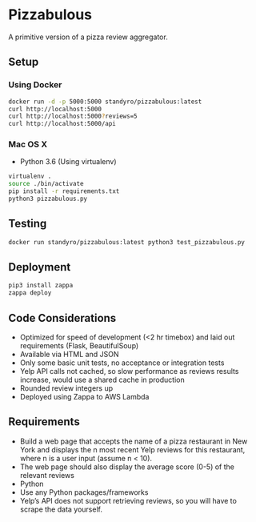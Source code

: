 # Pizzabulous

A primitive version of a pizza review aggregator.

## Setup

### Using Docker

```bash
docker run -d -p 5000:5000 standyro/pizzabulous:latest
curl http://localhost:5000
curl http://localhost:5000?reviews=5
curl http://localhost:5000/api
```

### Mac OS X

- Python 3.6 (Using virtualenv)
```bash
virtualenv .
source ./bin/activate
pip install -r requirements.txt
python3 pizzabulous.py
```

## Testing

```bash
docker run standyro/pizzabulous:latest python3 test_pizzabulous.py
```

## Deployment

```bash
pip3 install zappa
zappa deploy
```

## Code Considerations

- Optimized for speed of development (<2 hr timebox) and laid out requirements (Flask, BeautifulSoup)
- Available via HTML and JSON
- Only some basic unit tests, no acceptance or integration tests
- Yelp API calls not cached, so slow performance as reviews results increase, would use a shared cache in production
- Rounded review integers up
- Deployed using Zappa to AWS Lambda

## Requirements

- Build a web page that accepts the name of a pizza restaurant in New York and displays the n most recent Yelp reviews for this restaurant, where n is a user input (assume n < 10).
- The web page should also display the average score (0-5) of the relevant reviews
- Python
- Use any Python packages/frameworks
- Yelp’s API does not support retrieving reviews, so you will have to scrape the data yourself.
